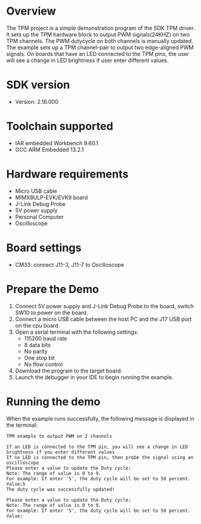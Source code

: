 Overview
========
The TPM project is a simple demonstration program of the SDK TPM driver. It sets up the TPM
hardware block to output PWM signals(24KHZ) on two TPM channels. The PWM dutycycle on both channels
is manually updated. The example sets up a TPM channel-pair to output two edge-aligned PWM signals.
On boards that have an LED connected to the TPM pins, the user will see
a change in LED brightness if user enter different values.

SDK version
===========
- Version: 2.16.000

Toolchain supported
===================
- IAR embedded Workbench  9.60.1
- GCC ARM Embedded  13.2.1

Hardware requirements
=====================
- Micro USB cable
- MIMX8ULP-EVK/EVK9 board
- J-Link Debug Probe
- 5V power supply
- Personal Computer
- Oscilloscope

Board settings
==============
- CM33: connect J11-3, J11-7 to Oscilloscope

Prepare the Demo
================
1.  Connect 5V power supply and J-Link Debug Probe to the board, switch SW10 to power on the board.
2.  Connect a micro USB cable between the host PC and the J17 USB port on the cpu board.
3.  Open a serial terminal with the following settings:
    - 115200 baud rate
    - 8 data bits
    - No parity
    - One stop bit
    - No flow control
4.  Download the program to the target board.
5.  Launch the debugger in your IDE to begin running the example.

Running the demo
================
When the example runs successfully, the following message is displayed in the terminal:

~~~~~~~~~~~~~~~~~~~~~~~~~~~~~~~~~~~~~~~~~~~~~~~~~~~~~~~~~~~~~~~~~~~~~~~~~~~~~~
TPM example to output PWM on 2 channels

If an LED is connected to the TPM pin, you will see a change in LED brightness if you enter different values
If no LED is connected to the TPM pin, then probe the signal using an oscilloscope
Please enter a value to update the Duty cycle:
Note: The range of value is 0 to 9.
For example: If enter '5', the duty cycle will be set to 50 percent.
Value:5
The duty cycle was successfully updated!

Please enter a value to update the Duty cycle:
Note: The range of value is 0 to 9.
For example: If enter '5', the duty cycle will be set to 50 percent.
Value:
~~~~~~~~~~~~~~~~~~~~~~~~~~~~~~~~~~~~~~~~~~~~~~~~~~~~~~~~~~~~~~~~~~~~~~~~~~~~~~
